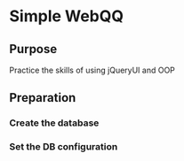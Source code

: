 # Simple WebQQ
## Purpose
Practice the skills of using jQueryUI and OOP

## Preparation
### Create the database

### Set the DB configuration



